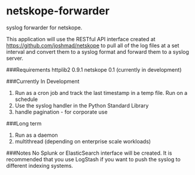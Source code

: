 # netskope-forwarder
syslog forwarder for netskope.

This application will use the RESTful API interface created at https://github.com/joshmad/netskope to pull all of the log files at a set interval and convert them to a syslog format and forward them to a syslog server. 

###Requirements
httplib2 0.9.1
netskope 0.1 (currently in development)

###Currently In Development
1. Run as a cron job and track the last timestamp in a temp file. Run on a schedule
2. Use the syslog handler in the Python Standard Library
3. handle pagination - for corporate use

###Long term
1. Run as a daemon
2. multithread (depending on enterprise scale workloads)

###Notes
No Splunk or ElasticSearch interface will be created. It is recommended that you use LogStash if you want to push the syslog to different indexing systems.
